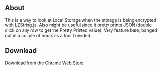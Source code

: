 ## About

This is a way to look at Local Storage when the storage is being encrypted with [LZString.js](https://github.com/pieroxy/lz-string).  Also
might be useful since it pretty prints JSON (double click on any row to get the Pretty Printed value).  Very feature bare, banged
out in a couple of hours as a tool I needed.

## Download

Download from the [Chrome Web Store](https://chrome.google.com/webstore/detail/lzipped-local-storage/beicplgjaeliclenmidelkloajghllll).



